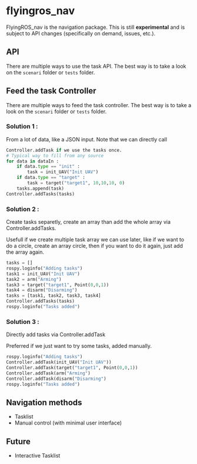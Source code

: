flyingros_nav
=============

FlyingROS_nav is the navigation package. This is still **experimental** and is subject to API changes (specifically on demand, issues, etc.).

API
------------
There are multiple ways to use the task API. The best way is to take a look on the `scenari` folder or `tests` folder.


Feed the task Controller
------------
There are multiple ways to feed the task controller. The best way is to take a look on the `scenari` folder or `tests` folder.

### Solution 1 :
From a lot of data, like a JSON input. Note that we can directly call
```python
Controller.addTask if we use the tasks once.
# Typical way to fill from any source
for data in dataIn :
    if data.type == "init" :
        task = init_UAV("Init UAV")
    if data.type == "target" :
        task = target("target1", 10,10,10, 0)
    tasks.append(task)
Controller.addTasks(tasks)
```

### Solution 2 :
Create tasks separetly, create an array than add the whole array via Controller.addTasks.

Usefull if we create multiple task array we can use later, like if we want to do a circle, create an array circle, then if you want to do it again, just add the array again.

```python
tasks = []
rospy.loginfo("Adding tasks")
task1 = init_UAV("Init UAV")
task2 = arm("Arming")
task3 = target("target1", Point(0,0,1))
task4 = disarm("Disarming")
tasks = [task1, task2, task3, task4]
Controller.addTasks(tasks)
rospy.loginfo("Tasks added")
```

### Solution 3 :
Directly add tasks via Controller.addTask

Preferred if we just want to try some tasks, added manually.

```python
rospy.loginfo("Adding tasks")
Controller.addTask(init_UAV("Init UAV"))
Controller.addTask(target("target1", Point(0,0,1))
Controller.addTask(arm("Arming")
Controller.addTask(disarm("Disarming")
rospy.loginfo("Tasks added")
```

Navigation methods
-------------

* Tasklist
* Manual control (with minimal user interface)

Future
------------

* Interactive Tasklist
